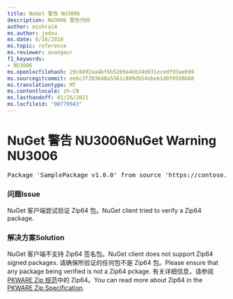 ```yaml
---
title: NuGet 警告 NU3006
description: NU3006 警告代码
author: mishra14
ms.author: jodou
ms.date: 8/16/2018
ms.topic: reference
ms.reviewer: anangaur
f1_keywords:
- NU3006
ms.openlocfilehash: 29c8492aa4bf6b5289a4bb24d831ecedf93ae699
ms.sourcegitcommit: ee6c3f203648a5561c809db54ebeb1d0f0598b68
ms.translationtype: MT
ms.contentlocale: zh-CN
ms.lasthandoff: 01/26/2021
ms.locfileid: "98779943"
---
```

# <a name="nuget-warning-nu3006"></a><span data-ttu-id="074a4-103">NuGet 警告 NU3006</span><span class="sxs-lookup"><span data-stu-id="074a4-103">NuGet Warning NU3006</span></span>

<pre>Package 'SamplePackage v1.0.0' from source 'https://contoso.com/index.json': Signed Zip64 packages are not supported.</pre>

### <a name="issue"></a><span data-ttu-id="074a4-104">问题</span><span class="sxs-lookup"><span data-stu-id="074a4-104">Issue</span></span>

<span data-ttu-id="074a4-105">NuGet 客户端尝试验证 Zip64 包。</span><span class="sxs-lookup"><span data-stu-id="074a4-105">NuGet client tried to verify a Zip64 package.</span></span>


### <a name="solution"></a><span data-ttu-id="074a4-106">解决方案</span><span class="sxs-lookup"><span data-stu-id="074a4-106">Solution</span></span>

<span data-ttu-id="074a4-107">NuGet 客户端不支持 Zip64 签名包。</span><span class="sxs-lookup"><span data-stu-id="074a4-107">NuGet client does not support Zip64 signed packages.</span></span> <span data-ttu-id="074a4-108">请确保所验证的任何包不是 Zip64 包。</span><span class="sxs-lookup"><span data-stu-id="074a4-108">Please ensure that any package being verified is not a Zip64 pckage.</span></span> <span data-ttu-id="074a4-109">有关详细信息，请参阅 [PKWARE Zip 规范](https://pkware.cachefly.net/webdocs/casestudies/APPNOTE.TXT)中的 Zip64。</span><span class="sxs-lookup"><span data-stu-id="074a4-109">You can read more about Zip64 in the [PKWARE Zip Specification](https://pkware.cachefly.net/webdocs/casestudies/APPNOTE.TXT).</span></span>


